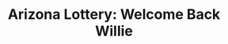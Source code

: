 ---
collection_archive: true
collection_awards: []
collection_category:
  - Studio
  - Motion
  - Advertising
  - Color
  - Workplace
  - Conceptual
  - Humor
  - Sports + Athletes
  - Portraits
  - Color
collection_content: 
collection_cover: https://d1sf55qlb7p6hz.cloudfront.net/azlottery-5.jpg
collection_cover_mobile: https://d1sf55qlb7p6hz.cloudfront.net/verticalcovers-28.jpg
collection_description: >-
  Arizona first got to know Willie in 1981 as a simple hand-drawn character seen
  in the company’s logo and advertising efforts. Through the years his look and
  appearance evolved leading to a live action mascot iteration seen in the
  company’s broadcast commercials in the mid 90s and early 2000s.  
    
  After some time away, Willie’s character is re-introduced and reinvented in
  human form as a wise and comedic character played by “Mr. Show’s” writer and
  actor, John Ennis.
collection_exhibition: []
collection_filter: Commissioned + Stock
collection_hidden: false
collection_meta: OH Partners
collection_press: []
collection_preview:
  - https://d1sf55qlb7p6hz.cloudfront.net/azlottery_covers-1.jpg
  - https://d1sf55qlb7p6hz.cloudfront.net/azlottery_covers-2.jpg
  - https://d1sf55qlb7p6hz.cloudfront.net/azlottery_covers-3.jpg
  - https://d1sf55qlb7p6hz.cloudfront.net/azlottery_covers-4.jpg
cover_image: https://d1sf55qlb7p6hz.cloudfront.net/social-33.jpg
date: 
hide_footer: true
layout: blocks
logo: 
navigation_theme: white
px_extra: true
slug: arizona-lottery
theme_color: CFE7DF
theme_color_all_works: A8EFDB
title: 'Arizona Lottery: Welcome Back Willie'
collection_blocks:
  - _bookshop_name: collections/media-row-start
    row_alignment: between
  - _bookshop_name: collections/media-element 
    color: BABECD
    image: https://d1sf55qlb7p6hz.cloudfront.net/azlottery-1.jpg
    margin_left: 10
    margin_right: 0
    margin_y: 100
    width: 60
  - _bookshop_name: collections/media-row
    row_alignment: between
  - _bookshop_name: collections/media-element 
    color: EED8C5
    image: https://d1sf55qlb7p6hz.cloudfront.net/azlottery-2.jpg
    margin_left: 55
    margin_y: 100
    width: 40
  - _bookshop_name: collections/media-row
    row_alignment: center
  - _bookshop_name: collections/media-motion
    align_y: center
    caption: Lottery Promo
    color: CFE7DF
    margin_y: 100
    show_controls: false
    template: block-media-motion
    vimeo_id: 216270338
    width: 66
  - _bookshop_name: collections/media-row
    row_alignment: between
  - _bookshop_name: collections/media-element 
    color: AAB792
    image: https://d1sf55qlb7p6hz.cloudfront.net/azlottery-3.jpg
    margin_left: 5
    margin_right: 0
    margin_y: 100
    width: 40
  - _bookshop_name: collections/media-motion
    align_y: 0
    color: CFE7DF
    margin_left: 0
    margin_right: 5
    margin_y: 500
    template: block-media-motion
    vimeo_id: 216269536
    width: 40
  - _bookshop_name: collections/media-row
    row_alignment: between
  - _bookshop_name: collections/media-element 
    color: F5F0DB
    image: https://d1sf55qlb7p6hz.cloudfront.net/azlottery-4.jpg
    margin_left: 20
    margin_right: 0
    margin_y: 100
    width: 40
  - _bookshop_name: collections/media-row
    row_alignment: between
  - _bookshop_name: collections/media-element 
    color: F1E2E0
    image: https://d1sf55qlb7p6hz.cloudfront.net/azlottery-5.jpg
    margin_left: 30
    margin_right: 0
    margin_y: 100
    width: 50
  - _bookshop_name: collections/media-row
    row_alignment: between
  - _bookshop_name: collections/media-element 
    color: C6DBEB
    image: https://d1sf55qlb7p6hz.cloudfront.net/azlottery-6.jpg
    margin_left: 15
    margin_right: 0
    margin_y: 300
    width: 30
  - _bookshop_name: collections/media-element 
    color: F3D3A7
    image: https://d1sf55qlb7p6hz.cloudfront.net/azlottery-7.jpg
    margin_left: 0
    margin_right: 5
    margin_y: 100
    width: 40
  - _bookshop_name: collections/media-row
    row_alignment: between
  - _bookshop_name: collections/media-element 
    color: DFDFDF
    image: https://d1sf55qlb7p6hz.cloudfront.net/azlottery-8.jpg
    margin_left: 25
    margin_y: 100
    width: 60
---